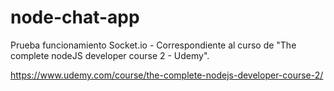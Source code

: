 # node-chat-app

Prueba funcionamiento Socket.io - Correspondiente al curso  de "The complete nodeJS developer course 2 - Udemy".

https://www.udemy.com/course/the-complete-nodejs-developer-course-2/
